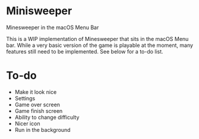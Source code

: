 # Minisweeper
Minesweeper in the macOS Menu Bar

This is a WIP implementation of Minesweeper that sits in the macOS Menu bar. While a very basic version of the game is playable at the moment, many features 
still need to be implemented. See below for a to-do list.

# To-do
- Make it look nice
- Settings
- Game over screen
- Game finish screen
- Ability to change difficulty
- Nicer icon
- Run in the background
